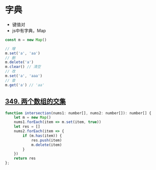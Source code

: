 # 字典

- 键值对
- js中有字典，Map

```js
const m = new Map()

// 增
m.set('a', 'aa')
// 删
m.delete('a')
m.clear() // 清空
// 改
m.set('a', 'aaa')
// 查
m.get('a') // 'aa'
```

## [349. 两个数组的交集](https://leetcode.cn/problems/intersection-of-two-arrays/)

```js
function intersection(nums1: number[], nums2: number[]): number[] {
  	let m = new Map()
    nums1.forEach(item => m.set(item, true))
  	let res = []
    nums2.forEach(item => {
        if (m.has(item)) {
            res.push(item)
            m.delete(item)
        }
    })
    return res
};
```

